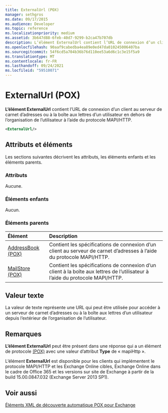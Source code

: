 ```yaml
---
title: ExternalUrl (POX)
manager: sethgros
ms.date: 09/17/2015
ms.audience: Developer
ms.topic: reference
ms.localizationpriority: medium
ms.assetid: 3b647d88-6feb-40d7-9299-b2ca47b707db
description: L’élément ExternalUrl contient l’URL de connexion d’un client au serveur de carnet d’adresses ou à la boîte aux lettres d’un utilisateur en dehors de l’organisation de l’utilisateur à l’aide du protocole MAPI/HTTP.
ms.openlocfilehash: 90aaf9cabedba4ea89e0ed47da010245006407ba
ms.sourcegitcommit: 54f6cd5a704b36b76d110ee53a6d6c1c3e15f5a9
ms.translationtype: MT
ms.contentlocale: fr-FR
ms.lasthandoff: 09/24/2021
ms.locfileid: "59510071"
---
```

# <a name="externalurl-pox"></a>ExternalUrl (POX)

**L’élément ExternalUrl** contient l’URL de connexion d’un client au serveur de carnet d’adresses ou à la boîte aux lettres d’un utilisateur en dehors de l’organisation de l’utilisateur à l’aide du protocole MAPI/HTTP. 
  
```XML
<ExternalUrl/>
```

## <a name="attributes-and-elements"></a>Attributs et éléments

Les sections suivantes décrivent les attributs, les éléments enfants et les éléments parents.
  
### <a name="attributes"></a>Attributs

Aucune.
  
### <a name="child-elements"></a>Éléments enfants

Aucun.
  
### <a name="parent-elements"></a>Éléments parents

|**Élément**|**Description**|
|:-----|:-----|
|[AddressBook (POX)](addressbook-pox.md) <br/> |Contient les spécifications de connexion d’un client au serveur de carnet d’adresses à l’aide du protocole MAPI/HTTP.  <br/> |
|[MailStore (POX)](mailstore-pox.md) <br/> |Contient les spécifications de connexion d’un client à la boîte aux lettres de l’utilisateur à l’aide du protocole MAPI/HTTP.  <br/> |
   
## <a name="text-value"></a>Valeur texte

La valeur de texte représente une URL qui peut être utilisée pour accéder à un serveur de carnet d’adresses ou à la boîte aux lettres d’un utilisateur depuis l’extérieur de l’organisation de l’utilisateur.
  
## <a name="remarks"></a>Remarques

**L’élément ExternalUrl** peut être présent dans une réponse qui a un élément de protocole [(POX)](protocol-pox.md) avec une valeur d’attribut **Type** de « mapiHttp ». 
  
L’élément **ExternalUrl** est disponible pour les clients qui implémentent le protocole MAPI/HTTP et les Exchange Online cibles, Exchange Online dans le cadre de Office 365 et les versions sur site de Exchange à partir de la build 15.00.0847.032 (Exchange Server 2013 SP1). 
  
## <a name="see-also"></a>Voir aussi



[Éléments XML de découverte automatique POX pour Exchange](pox-autodiscover-xml-elements-for-exchange.md)

